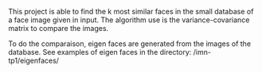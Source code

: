 This project is able to find the k most similar faces in the small database of a face image given in input. The algorithm use is the variance-covariance matrix to compare the images.

To do the comparaison, eigen faces are generated from the images of the database. See examples of eigen faces in the directory: /imn-tp1/eigenfaces/